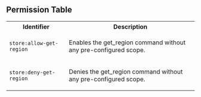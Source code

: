 
## Permission Table

<table>
<tr>
<th>Identifier</th>
<th>Description</th>
</tr>


<tr>
<td>

`store:allow-get-region`

</td>
<td>

Enables the get_region command without any pre-configured scope.

</td>
</tr>

<tr>
<td>

`store:deny-get-region`

</td>
<td>

Denies the get_region command without any pre-configured scope.

</td>
</tr>
</table>
